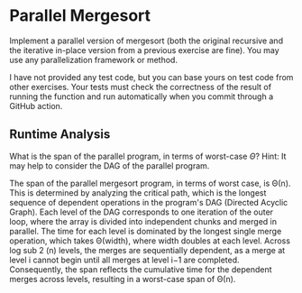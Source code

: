 # Parallel Mergesort

Implement a parallel version of mergesort (both the original recursive and the
iterative in-place version from a previous exercise are fine). You may use any
parallelization framework or method.

I have not provided any test code, but you can base yours on test code from
other exercises. Your tests must check the correctness of the result of running
the function and run automatically when you commit through a GitHub action.

## Runtime Analysis

What is the span of the parallel program, in terms of worst-case $\Theta$? Hint:
It may help to consider the DAG of the parallel program.

The span of the parallel mergesort program, in terms of worst case, is 
Θ(n). This is determined by analyzing the critical path, which is the longest sequence of dependent operations in the program's DAG (Directed Acyclic Graph). Each level of the DAG corresponds to one iteration of the outer loop, where the array is divided into independent chunks and merged in parallel. The time for each level is dominated by the longest single merge operation, which takes Θ(width), where width doubles at each level. Across log sub 2 (n) levels, the merges are sequentially dependent, as a merge at level i cannot begin until all merges at level i−1 are completed. Consequently, the span reflects the cumulative time for the dependent merges across levels, resulting in a worst-case span of Θ(n).
